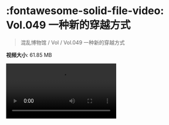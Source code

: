 # :fontawesome-solid-file-video: Vol.049 一种新的穿越方式

> 混乱博物馆 / Vol / Vol.049 一种新的穿越方式

**视频大小**: 61.85 MB

<div class="video"><video src="https://file.hsyhx.top/archive/混乱博物馆/Vol/049.mp4" controls preload>🤔 您的浏览器不支持 video 标签</video></div>